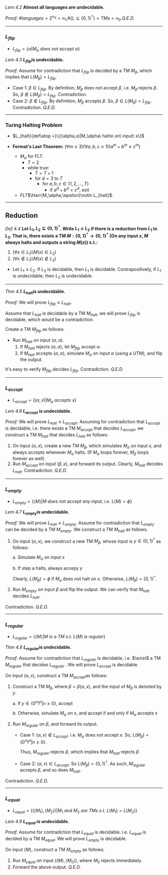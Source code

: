 *Lem 4.2* **Almost all languages are undecidable.**

*Proof:* $\#languages=2^{\aleph_0}=\aleph_1$,$\#\{L\subseteq \{0,1\}^*\}=TMs=\aleph_0$.*Q.E.D.*

***

### $L_{flip}$

- $L_{flip}=\{\alpha|M_{\alpha}\ does\ not\ accept\ \alpha\}$

*Lem 4.3* **$L_{flip}$​ is undecidable.**

*Proof:* Assume for contradiction that $L_{flip}$ is decided by a TM $M_\beta$, which implies that $L(M_\beta)=L_{flip}$.

- Case 1: $\beta \in L_{flip}$. By definition, $M_\beta$ does not accept $\beta$, i.e. $M_\beta$ rejects $\beta$. So, $\beta \notin L(M_\beta)=L_{flip}$. Contradiction.
- Case 2: $\beta \notin L_{flip}$. By definition, $M_\beta$ accepts $\beta$. So, $\beta \in L(M_\beta)=L_{flip}$. Contradiction. *Q.E.D.*

***

### Turing Halting Problem

- $L_{halt}{def\atop =}\{(\alpha,x)|M_\alpha\ halts\ on\ input\ x\}$

- **Fermat's Last Theorem:** $(\forall m\geq3)(\forall a,b,c\geq1)(a^m+b^m\neq c^m)$
  - $M_\alpha$ for *FLT*:
    - $T=2$
    - while true:
      - $T=T+1$
      - for $d=3$ to $T$
        - for $a,b,c\in\{1,2,...,T\}$
          - if $a^d+b^d=c^d$, exit
  - *FLT*$\Harr(M_\alpha,\epsilon)\notin L_{halt}$.

***

## Reduction

*Def 4.4* **Let $L_1,L_2\subseteq\{0,1\}^*$. Write $L_1\leq L_2$ if there is a reduction from $L_1$ to $L_2$. That is, there exists a TM $M:\{0,1\}^*\rightarrow \{0,1\}^*$ (On any input $x$, $M$ always halts and outputs a string $M(x)$) s.t.:**

1. $(\forall x\in L_1)(M(x)\in L_2)$
2. $(\forall x\notin L_1)(M(x)\notin L_2)$

- Let $L_1\leq L_2$. If $L_2$ is decidable, then $L_1$ is decidable. Contrapositively, if $L_1$ is undecidable, then $L_2$ is undecidable.

***

*Thm 4.5* **$L_{halt}$​ is undecidable.**

*Proof:* We will prove $L_{flip}\leq L_{halt}$.

Assume that $L_{halt}$ is decidable by a TM $M_{halt}$, we will prove $L_{flip}$ is decidable, which would be a contradiction.

Create a TM $M_{flip}$ as follows:

- Run $M_{halt}$ on input $(\alpha,\alpha)$.
  1. If $M_{halt}$ rejects $(\alpha,\alpha)$, let $M_{flip}$ accept $\alpha$.
  2. If $M_{halt}$ accepts $(\alpha,\alpha)$, simulate $M_\alpha$ on input $\alpha$ (using a UTM), and flip the output.

It's easy to verify $M_{flip}$ decides $L_{flip}$. Contradiction. *Q.E.D.*

***

### $L_{accept}$​

- $L_{accept}=\{(\alpha,x)|M_\alpha\ accepts\ x\}$

*Lem 4.6* **$L_{accept}$ is undecidable.**

*Proof:* We will prove $L_{halt}\leq L_{accept}$. Assuming for contradiction that $L_{accept}$ is decidable, i.e. there exists a TM $M_{accept}$ that decides $L_{accept}$, we construct a TM $M_{halt}$ that decides $L_{halt}$ as follows:

1. On input $(\alpha,x)$, create a new TM $M_\beta$, which simulates $M_\alpha$ on input $x$, and always accepts whenever $M_\alpha$ halts. (If $M_\alpha$ loops forever, $M_\beta$ loops forever as well)
2. Run $M_{accept}$ on input $(\beta,x)$, and forward its output. Clearly, $M_{halt}$ decides $L_{halt}$. Contradiction. *Q.E.D.*

***

### $L_{empty}$​

- $L_{empty}=\{\langle M\rangle|M\ does\ not\ accept\ any\ input,\ i.e.\ L(M)=\phi\}$

*Lem 4.7* **$L_{empty}$​ is undecidable.**

*Proof:* We will prove $L_{halt}\leq L_{empty}$. Assume for contradiction that $L_{empty}$ can be decided by a TM $M_{empty}$. We construct a TM $M_{halt}$ as follows.

1. On input $(\alpha,x)$, we construct a new TM $M_\beta$, whose input is $y\in \{0,1\}^*$ as follows:

   a. Simulate $M_\alpha$ on input $x$

   b. If step a halts, always accepy $y$

   Clearly, $L(M_\beta)=\phi$ if $M_\alpha$ does not halt on $x$. Otherwise, $L(M_\beta)=\{0,1\}^*$.

2. Run $M_{empty}$ on input $\beta$ and flip the output. We can verify that $M_{halt}$ decides $L_{halt}$.

Contradiction. *Q.E.D.*

***

### $L_{regular}$

- $L_{regular}=\{\langle M\rangle|M\ is\ a\ TM\ s.t.\ L(M)\ is\ regular\}$

*Thm 4.8* **$L_{regular}$​ is undecidable.**

*Proof:* Assume for contradiction that $L_{regular}$ is decidable, i.e. $\exist$ a TM $M_{regular}$ that decides $L_{regular}$ . We will prove $L_{accept}$ is decidable.

On input $(\alpha,x)$, construct a TM $M_{accept}$​​ as follows:

1. Construct a TM $M_\beta$, where $\beta=\beta(\alpha,x)$, and the input of $M_\beta$ is denoted by $y$.

   a. If $y\in \{0^n1^n|n\geq0\}$, accept

   b. Otherwise, simulate $M_\alpha$ on $x$, and accept if and only if $M_\alpha$ accepts $x$

2. Run $M_{regular}$ on $\beta$, and forward its output.

   - Case 1: $(\alpha,x)\notin L_{accept}$. i.e. $M_\alpha$ does not accept $x$. So, $L(M_\beta)=\{0^n1^n|n\geq0\}$.

     Thus, $M_{regular}$ rejects $\beta$, which implies that $M_{halt}$ rejects $\beta$​.

   - Case 2: $(\alpha,x)\in L_{accept}$. So $L(M_\beta)=\{0,1\}^*$. As such, $M_{regular}$ accepts $\beta$, and so does $M_{halt}$.

Contradiction. *Q.E.D.*

***

### $L_{equal}$

- $L_{equal}=\{(\langle M_1\rangle,\langle M_2\rangle)|M_1\ and\ M_2\ are\ TMs\ s.t.\ L(M_1)=L(M_2)\}$​

*Lem 4.9* **$L_{equal}$ is undecidable.**

*Proof:* Assume for contradiction that $L_{equal}$ is decidable. i.e. $L_{equal}$ is decided by a TM $M_{equal}$. We will prove $L_{empty}$ is decidable.

On input $\langle M\rangle$, construct a TM $M_{empty}$ as follows:

1. Run $M_{equal}$ on input $(\langle M\rangle,\langle M_0\rangle)$, where $M_0$ rejects immediately.
2. Forward the above output. *Q.E.D.*